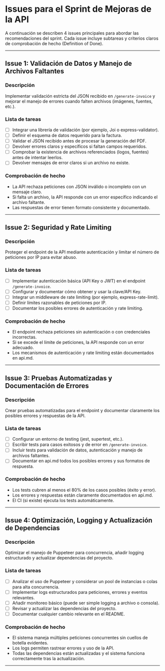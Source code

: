 # Issues para el Sprint de Mejoras de la API

A continuación se describen 4 issues principales para abordar las recomendaciones del sprint. Cada issue incluye subtareas y criterios claros de comprobación de hecho (Definition of Done).

---

## Issue 1: Validación de Datos y Manejo de Archivos Faltantes

### Descripción
Implementar validación estricta del JSON recibido en `/generate-invoice` y mejorar el manejo de errores cuando falten archivos (imágenes, fuentes, etc.).

### Lista de tareas
- [ ] Integrar una librería de validación (por ejemplo, Joi o express-validator).
- [ ] Definir el esquema de datos requerido para la factura.
- [ ] Validar el JSON recibido antes de procesar la generación del PDF.
- [ ] Devolver errores claros y específicos si faltan campos requeridos.
- [ ] Comprobar la existencia de archivos referenciados (logos, fuentes) antes de intentar leerlos.
- [ ] Devolver mensajes de error claros si un archivo no existe.

### Comprobación de hecho
- La API rechaza peticiones con JSON inválido o incompleto con un mensaje claro.
- Si falta un archivo, la API responde con un error específico indicando el archivo faltante.
- Las respuestas de error tienen formato consistente y documentado.

---

## Issue 2: Seguridad y Rate Limiting

### Descripción
Proteger el endpoint de la API mediante autenticación y limitar el número de peticiones por IP para evitar abuso.

### Lista de tareas
- [ ] Implementar autenticación básica (API Key o JWT) en el endpoint `/generate-invoice`.
- [ ] Configurar y documentar cómo obtener y usar la clave/API Key.
- [ ] Integrar un middleware de rate limiting (por ejemplo, express-rate-limit).
- [ ] Definir límites razonables de peticiones por IP.
- [ ] Documentar los posibles errores de autenticación y rate limiting.

### Comprobación de hecho
- El endpoint rechaza peticiones sin autenticación o con credenciales incorrectas.
- Si se excede el límite de peticiones, la API responde con un error adecuado.
- Los mecanismos de autenticación y rate limiting están documentados en api.md.

---

## Issue 3: Pruebas Automatizadas y Documentación de Errores

### Descripción
Crear pruebas automatizadas para el endpoint y documentar claramente los posibles errores y respuestas de la API.

### Lista de tareas
- [ ] Configurar un entorno de testing (jest, supertest, etc.).
- [ ] Escribir tests para casos exitosos y de error en `/generate-invoice`.
- [ ] Incluir tests para validación de datos, autenticación y manejo de archivos faltantes.
- [ ] Documentar en api.md todos los posibles errores y sus formatos de respuesta.

### Comprobación de hecho
- Los tests cubren al menos el 80% de los casos posibles (éxito y error).
- Los errores y respuestas están claramente documentados en api.md.
- El CI (si existe) ejecuta los tests automáticamente.

---

## Issue 4: Optimización, Logging y Actualización de Dependencias

### Descripción
Optimizar el manejo de Puppeteer para concurrencia, añadir logging estructurado y actualizar dependencias del proyecto.

### Lista de tareas
- [ ] Analizar el uso de Puppeteer y considerar un pool de instancias o colas para alta concurrencia.
- [ ] Implementar logs estructurados para peticiones, errores y eventos relevantes.
- [ ] Añadir monitoreo básico (puede ser simple logging a archivo o consola).
- [ ] Revisar y actualizar las dependencias del proyecto.
- [ ] Documentar cualquier cambio relevante en el README.

### Comprobación de hecho
- El sistema maneja múltiples peticiones concurrentes sin cuellos de botella evidentes.
- Los logs permiten rastrear errores y uso de la API.
- Todas las dependencias están actualizadas y el sistema funciona correctamente tras la actualización.

--- 